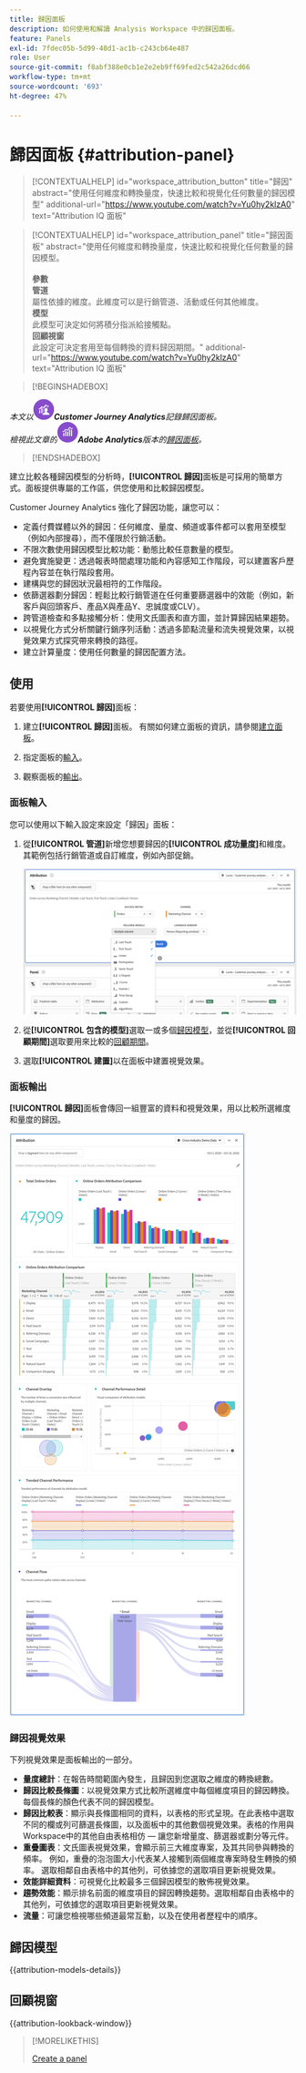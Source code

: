 ```yaml
---
title: 歸因面板
description: 如何使用和解讀 Analysis Workspace 中的歸因面板。
feature: Panels
exl-id: 7fdec05b-5d99-48d1-ac1b-c243cb64e487
role: User
source-git-commit: f8abf388e0cb1e2e2eb9ff69fed2c542a26dcd66
workflow-type: tm+mt
source-wordcount: '693'
ht-degree: 47%

---
```


# 歸因面板 {#attribution-panel}

<!-- markdownlint-disable MD034 -->

>[!CONTEXTUALHELP]
>id="workspace_attribution_button"
>title="歸因"
>abstract="使用任何維度和轉換量度，快速比較和視覺化任何數量的歸因模型"
>additional-url="https://www.youtube.com/watch?v=Yu0hy2klzA0" text="Attribution IQ 面板"

>[!CONTEXTUALHELP]
>id="workspace_attribution_panel"
>title="歸因面板"
>abstract="使用任何維度和轉換量度，快速比較和視覺化任何數量的歸因模型。<br/><br/>**參數&#x200B;**<br/>**管道**<br/>&#x200B;屬性依據的維度。此維度可以是行銷管道、活動或任何其他維度。<br/>**模型**<br/>&#x200B;此模型可決定如何將積分指派給接觸點。<br/>**回顧視窗**<br/>&#x200B;此設定可決定套用至每個轉換的資料歸因期間。"
>additional-url="https://www.youtube.com/watch?v=Yu0hy2klzA0" text="Attribution IQ 面板"

<!-- markdownlint-enable MD034 -->

>[!BEGINSHADEBOX]

*本文以![CustomerJourneyAnalytics](/help/assets/icons/CustomerJourneyAnalytics.svg)**Customer Journey Analytics**記錄歸因面板。<br/>檢視此文章的![AdobeAnalytics](/help/assets/icons/AdobeAnalytics.svg)**Adobe Analytics**版本的[歸因面板](https://experienceleague.adobe.com/en/docs/analytics/analyze/analysis-workspace/panels/attribution)。*

>[!ENDSHADEBOX]

建立比較各種歸因模型的分析時，**[!UICONTROL 歸因]**&#x200B;面板是可採用的簡單方式。面板提供專屬的工作區，供您使用和比較歸因模型。

Customer Journey Analytics 強化了歸因功能，讓您可以：

* 定義付費媒體以外的歸因：任何維度、量度、頻道或事件都可以套用至模型（例如內部搜尋），而不僅限於行銷活動。
* 不限次數使用歸因模型比較功能：動態比較任意數量的模型。
* 避免實施變更：透過報表時間處理功能和內容感知工作階段，可以建置客戶歷程內容並在執行階段套用。
* 建構與您的歸因狀況最相符的工作階段。
* 依篩選器劃分歸因：輕鬆比較行銷管道在任何重要篩選器中的效能（例如，新客戶與回頭客戶、產品X與產品Y、忠誠度或CLV）。
* 跨管道檢查和多點接觸分析：使用文氏圖表和直方圖，並計算歸因結果趨勢。
* 以視覺化方式分析關鍵行銷序列活動：透過多節點流量和流失視覺效果，以視覺效果方式探究帶來轉換的路徑。
* 建立計算量度：使用任何數量的歸因配置方法。

## 使用

若要使用&#x200B;**[!UICONTROL 歸因]**&#x200B;面板：

1. 建立&#x200B;**[!UICONTROL 歸因]**&#x200B;面板。 有關如何建立面板的資訊，請參閱[建立面板](panels.md#create-a-panel)。

1. 指定面板的[輸入](#panel-input)。

1. 觀察面板的[輸出](#panel-output)。

### 面板輸入

您可以使用以下輸入設定來設定「歸因」面板：

1. 從&#x200B;**[!UICONTROL 管道]**&#x200B;新增您想要歸因的&#x200B;**[!UICONTROL 成功量度]**&#x200B;和維度。 其範例包括行銷管道或自訂維度，例如內部促銷。

   ![「歸因」面板視窗會顯示數個選取的維度和量度。](assets/attribution-panel.png)

1. 從&#x200B;**[!UICONTROL 包含的模型]**&#x200B;選取一或多個[歸因模型](#attribution-models)，並從&#x200B;**[!UICONTROL 回顧期間]**&#x200B;選取要用來比較的[回顧期間](#lookback-window)。

1. 選取&#x200B;**[!UICONTROL 建置]**&#x200B;以在面板中建置視覺效果。

### 面板輸出

**[!UICONTROL 歸因]**&#x200B;面板會傳回一組豐富的資料和視覺效果，用以比較所選維度和量度的歸因。

![比較所選量度和維度的「歸因」面板視覺效果。](assets/attr_panel_vizs.png)

### 歸因視覺效果

下列視覺效果是面板輸出的一部分。

* **量度總計**：在報告時間範圍內發生，且歸因到您選取之維度的轉換總數。
* **歸因比較長條圖**：以視覺效果方式比較所選維度中每個維度項目的歸因轉換。每個長條的顏色代表不同的歸因模型。
* **歸因比較表**：顯示與長條圖相同的資料，以表格的形式呈現。在此表格中選取不同的欄或列可篩選長條圖，以及面板中的其他數個視覺效果。表格的作用與Workspace中的其他自由表格相仿 — 讓您新增量度、篩選器或劃分等元件。
* **重疊圖表**：文氏圖表視覺效果，會顯示前三大維度專案，及其共同參與轉換的頻率。 例如，重疊的泡泡圖大小代表某人接觸到兩個維度專案時發生轉換的頻率。 選取相鄰自由表格中的其他列，可依據您的選取項目更新視覺效果。
* **效能詳細資料**：可視覺化比較最多三個歸因模型的散佈視覺效果。
* **趨勢效能**：顯示排名前面的維度項目的歸因轉換趨勢。選取相鄰自由表格中的其他列，可依據您的選取項目更新視覺效果。
* **流量**：可讓您檢視哪些頻道最常互動，以及在使用者歷程中的順序。

## 歸因模型

{{attribution-models-details}}

## 回顧視窗

{{attribution-lookback-window}}

>[!MORELIKETHIS]
>
> [Create a panel](/help/analysis-workspace/c-panels/panels.md#create-a-panel)
>
